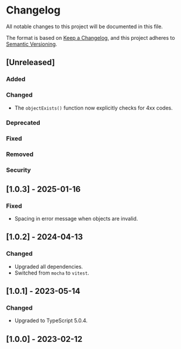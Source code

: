 # Changelog

All notable changes to this project will be documented in this file.

The format is based on [Keep a Changelog](https://keepachangelog.com/en/1.0.0/),
and this project adheres to [Semantic Versioning](https://semver.org/spec/v2.0.0.html).

## [Unreleased]

### Added

### Changed

-   The `objectExists()` function now explicitly checks for 4xx codes.

### Deprecated

### Fixed

### Removed

### Security

## [1.0.3] - 2025-01-16

### Fixed

- Spacing in error message when objects are invalid.

## [1.0.2] - 2024-04-13

### Changed

- Upgraded all dependencies.
- Switched from `mocha` to `vitest`.

## [1.0.1] - 2023-05-14

### Changed

- Upgraded to TypeScript 5.0.4.

## [1.0.0] - 2023-02-12
